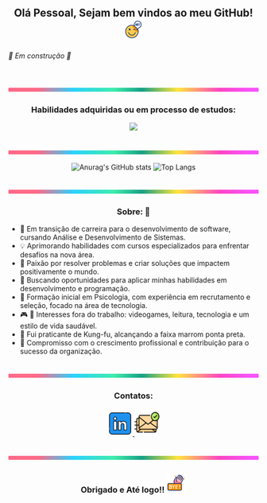 <div align="center">

  ## Olá Pessoal, Sejam bem vindos ao meu GitHub! <img src="src/iconeHello.gif" alt="Icone de saudação" width="40" height="40" />

</div>

###### :construction: Em construção :construction:

<br> <img src="src/lineBar.png" width="100%" height="8px" /> </br>

<div align="center">

  ### Habilidades adquiridas ou em processo de estudos:

  <img src="https://skillicons.dev/icons?i=vscode,java,js,html,css,python,github">

</div>

<br> <img src="src/lineBar.png" width="100%" height="8px" /> </br>

<div align="center">

  ![Anurag's GitHub stats](https://github-readme-stats.vercel.app/api?username=thiiiimarques&show_icons=true&theme=radical&title_color=BFFF00&text_color=fff&bg_color=0d1117&border_color=fff0)
  ![Top Langs](https://github-readme-stats.vercel.app/api/top-langs/?username=thiiiimarques&layout=compact&title_color=BFFF00&text_color=fff&bg_color=0d1117&border_color=fff0)

</div>

<br> <img src="src/lineBar.png" width="100%" height="8px" /> </br>

<div align="center">

  ### Sobre: :punch:
  
</div>

<div align="left">

  - :briefcase: Em transição de carreira para o desenvolvimento de software, cursando Análise e Desenvolvimento de Sistemas.
  - :bulb: Aprimorando habilidades com cursos especializados para enfrentar desafios na nova área.
  - :wrench: Paixão por resolver problemas e criar soluções que impactem positivamente o mundo.
  - :office: Buscando oportunidades para aplicar minhas habilidades em desenvolvimento e programação.
  - :school: Formação inicial em Psicologia, com experiência em recrutamento e seleção, focado na área de tecnologia.
  - :video_game: :book: Interesses fora do trabalho: videogames, leitura, tecnologia e um estilo de vida saudável.
  - :ghost: Fui praticante de Kung-fu, alcançando a faixa marrom ponta preta.
  - :muscle: Compromisso com o crescimento profissional e contribuição para o sucesso da organização.

</div>

<br> <img src="src/lineBar.png" width="100%" height="8px" /> </br>

<div align="center">

  ### Contatos:

  <a href="https://www.linkedin.com/in/tiagomarquesss/"> <img src="src/iconeLinkedin.png" width="50px" height= "50px" alt="Icone do Linkedin"> </a><a href="tiagomarques2283@hotmail.com"> <img src="src/iconeEmail.png" width="50px" height= "55px" alt="Icone do E-mail"> </a>

</div>


<br> <img src="src/lineBar.png" width="100%" height="8px" /> </br>

<div align="center">

  ### Obrigado e Até logo!! <img src="src/iconeAteLogo.gif" alt="Icone de saudação" width="40" height="40" />

</div>